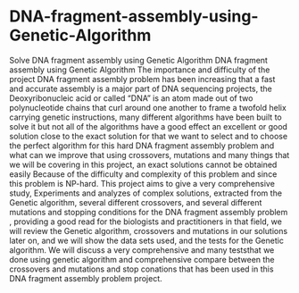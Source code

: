 # DNA-fragment-assembly-using-Genetic-Algorithm
Solve DNA fragment assembly using Genetic Algorithm
DNA fragment assembly using Genetic Algorithm The importance and difficulty of the project DNA fragment assembly problem has been increasing that a fast and accurate assembly is a major part of DNA sequencing projects, the Deoxyribonucleic acid or called “DNA” is an atom made out of two polynucleotide chains that curl around one another to frame a twofold helix carrying genetic instructions, many different algorithms have been built to solve it but not all of the algorithms have a good effect an excellent or good solution close to the exact solution for that we want to select and to choose the perfect algorithm for this hard DNA fragment assembly problem and what can we improve that using crossovers, mutations and many things that we will be covering in this project, an exact solutions cannot be obtained easily Because of the difficulty and complexity of this problem and since this problem is NP-hard. This project aims to give a very comprehensive study, Experiments and analyzes of complex solutions, extracted from the Genetic algorithm, several different crossovers, and several different mutations and stopping conditions for the DNA fragment assembly problem , providing a good read for the biologists and practitioners in that field, we will review the Genetic algorithm, crossovers and mutations in our solutions later on, and we will show the data sets used, and the tests for the Genetic algorithm. We will discuss a very comprehensive and many teststhat we done using genetic algorithm and comprehensive compare between the crossovers and mutations and stop conations that has been used in this DNA fragment assembly problem project.
